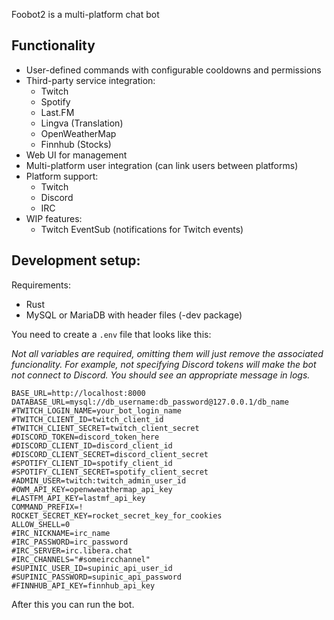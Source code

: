 Foobot2 is a multi-platform chat bot

## Functionality
- User-defined commands with configurable cooldowns and permissions
- Third-party service integration:
    - Twitch
    - Spotify
    - Last.FM
    - Lingva (Translation)
    - OpenWeatherMap
    - Finnhub (Stocks)
- Web UI for management
- Multi-platform user integration (can link users between platforms)
- Platform support:
    - Twitch
    - Discord
    - IRC
- WIP features:
    - Twitch EventSub (notifications for Twitch events)
    
## Development setup:

Requirements: 
- Rust
- MySQL or MariaDB with header files (-dev package)

You need to create a `.env` file that looks like this: 

*Not all variables are required, omitting them will just remove the associated funcionality. For example, not specifying Discord tokens will make the bot not connect to Discord. You should see an appropriate message in logs.*

```
BASE_URL=http://localhost:8000
DATABASE_URL=mysql://db_username:db_password@127.0.0.1/db_name
#TWITCH_LOGIN_NAME=your_bot_login_name
#TWITCH_CLIENT_ID=twitch_client_id
#TWITCH_CLIENT_SECRET=twitch_client_secret
#DISCORD_TOKEN=discord_token_here
#DISCORD_CLIENT_ID=discord_client_id
#DISCORD_CLIENT_SECRET=discord_client_secret
#SPOTIFY_CLIENT_ID=spotify_client_id
#SPOTIFY_CLIENT_SECRET=spotify_client_secret
#ADMIN_USER=twitch:twitch_admin_user_id
#OWM_API_KEY=openwweathermap_api_key
#LASTFM_API_KEY=lastmf_api_key
COMMAND_PREFIX=!
ROCKET_SECRET_KEY=rocket_secret_key_for_cookies
ALLOW_SHELL=0
#IRC_NICKNAME=irc_name
#IRC_PASSWORD=irc_password
#IRC_SERVER=irc.libera.chat
#IRC_CHANNELS="#someircchannel"
#SUPINIC_USER_ID=supinic_api_user_id
#SUPINIC_PASSWORD=supinic_api_password
#FINNHUB_API_KEY=finnhub_api_key
```

After this you can run the bot.